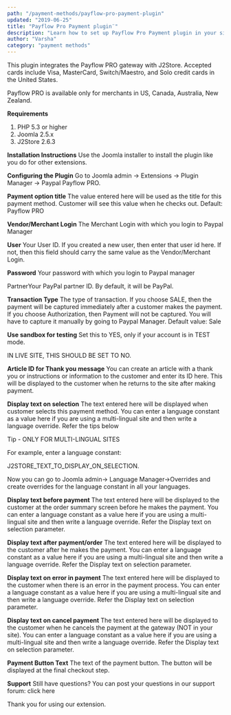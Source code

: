 ```yaml
---
path: "/payment-methods/payflow-pro-payment-plugin"
updated: "2019-06-25"
title: "Payflow Pro Payment plugin¨"
description: "Learn how to set up Payflow Pro Payment plugin in your site."
author: "Varsha"
category: "payment methods"
---
```


This plugin integrates the Payflow PRO gateway with J2Store. Accepted cards include Visa, MasterCard, Switch/Maestro, and Solo credit cards in the United States.

Payflow PRO is available only for merchants in US, Canada, Australia, New Zealand.

**Requirements**

1. PHP 5.3 or higher
2. Joomla 2.5.x
3. J2Store 2.6.3

**Installation Instructions**
Use the Joomla installer to install the plugin like you do for other extensions.

**Configuring the Plugin**
Go to Joomla admin → Extensions → Plugin Manager → Paypal Payflow PRO.

**Payment option title**
The value entered here will be used as the title for this payment method. Customer will see this value when he checks out. Default: Payflow PRO

**Vendor/Merchant Login**
The Merchant Login with which you login to Paypal Manager

**User**
Your User ID. If you created a new user, then enter that user id here. If not, then this field should carry the same value as the Vendor/Merchant Login.

**Password**
Your password with which you login to Paypal manager

PartnerYour PayPal partner ID. By default, it will be PayPal.

**Transaction Type**
The type of transaction. If you choose SALE, then the payment will be captured immediately after a customer makes the payment. If you choose Authorization, then Payment will not be captured. You will have to capture it manually by going to Paypal Manager. Default value: Sale

**Use sandbox for testing**
Set this to YES, only if your account is in TEST mode.

IN LIVE SITE, THIS SHOULD BE SET TO NO.

**Article ID for Thank you message**
You can create an article with a thank you or instructions or information to the customer and enter its ID here. This will be displayed to the customer when he returns to the site after making payment.

**Display text on selection**
The text entered here will be displayed when customer selects this payment method. You can enter a language constant as a value here if you are using a multi-lingual site and then write a language override. Refer the tips below

Tip - ONLY FOR MULTI-LINGUAL SITES

For example, enter a language constant:

J2STORE_TEXT_TO_DISPLAY_ON_SELECTION.

Now you can go to Joomla admin-> Language Manager->Overrides and create overrides for the language constant in all your languages.

**Display text before payment**
The text entered here will be displayed to the customer at the order summary screen before he makes the payment. You can enter a language constant as a value here if you are using a multi-lingual site and then write a language override. Refer the Display text on selection parameter.

**Display text after payment/order**
The text entered here will be displayed to the customer after he makes the payment. You can enter a language constant as a value here if you are using a multi-lingual site and then write a language override. Refer the Display text on selection parameter.

**Display text on error in payment**
The text entered here will be displayed to the customer when there is an error in the payment process.
You can enter a language constant as a value here if you are using a multi-lingual site and then write a language override. Refer the Display text on selection parameter.

**Display text on cancel payment**
The text entered here will be displayed to the customer when he cancels the payment at the gateway (NOT in your site).
You can enter a language constant as a value here if you are using a multi-lingual site and then write a language override. Refer the Display text on selection parameter.

**Payment Button Text**
The text of the payment button. The button will be displayed at the final checkout step.

**Support**
Still have questions? You can post your questions in our support forum: <link-text url = "http://j2store.org/forum/index.html" target = "_blank" rel = "noopener">click here</link-text>
	
Thank you for using our extension.
